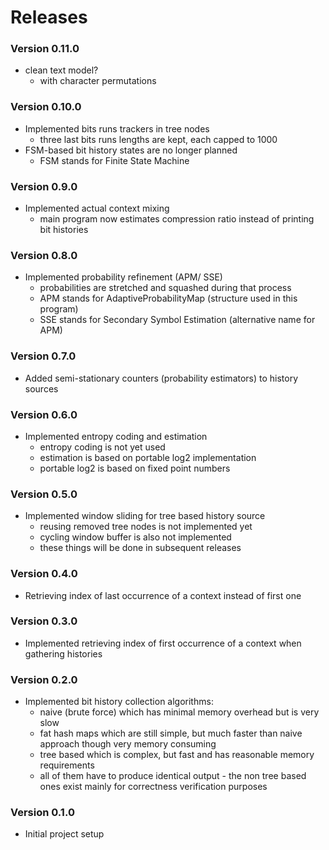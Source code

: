 # Releases

### Version 0.11.0

- clean text model?
  - with character permutations

### Version 0.10.0

- Implemented bits runs trackers in tree nodes
  - three last bits runs lengths are kept, each capped to 1000
- FSM-based bit history states are no longer planned
  - FSM stands for Finite State Machine

### Version 0.9.0

- Implemented actual context mixing
  - main program now estimates compression ratio instead of printing bit
    histories

### Version 0.8.0

- Implemented probability refinement (APM/ SSE)
  - probabilities are stretched and squashed during that process
  - APM stands for AdaptiveProbabilityMap (structure used in this program)
  - SSE stands for Secondary Symbol Estimation (alternative name for APM)

### Version 0.7.0

- Added semi-stationary counters (probability estimators) to history sources

### Version 0.6.0

- Implemented entropy coding and estimation
  - entropy coding is not yet used
  - estimation is based on portable log2 implementation
  - portable log2 is based on fixed point numbers

### Version 0.5.0

- Implemented window sliding for tree based history source
  - reusing removed tree nodes is not implemented yet
  - cycling window buffer is also not implemented
  - these things will be done in subsequent releases

### Version 0.4.0

- Retrieving index of last occurrence of a context instead of first one

### Version 0.3.0

- Implemented retrieving index of first occurrence of a context when gathering
  histories

### Version 0.2.0

- Implemented bit history collection algorithms:
  - naive (brute force) which has minimal memory overhead but is very slow
  - fat hash maps which are still simple, but much faster than naive approach
    though very memory consuming
  - tree based which is complex, but fast and has reasonable memory requirements
  - all of them have to produce identical output - the non tree based ones exist
    mainly for correctness verification purposes

### Version 0.1.0

- Initial project setup
